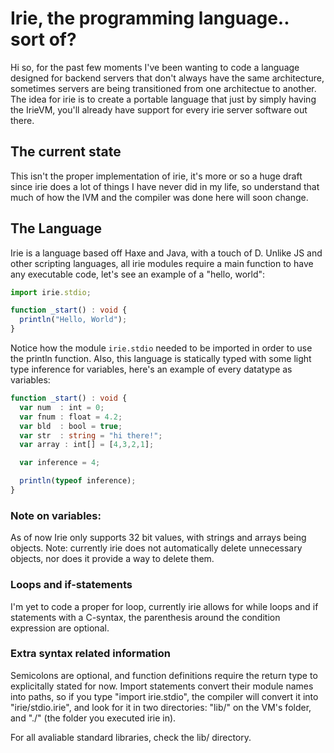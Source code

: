 # Irie, the programming language.. sort of?
Hi so, for the past few moments I've been wanting to code a language designed for backend servers
that don't always have the same architecture, sometimes servers are being transitioned from one
architectue to another.
The idea for irie is to create a portable language that just by simply having the IrieVM, you'll already
have support for every irie server software out there.

## The current state
This isn't the proper implementation of irie, it's more or so a huge draft since irie does a lot of
things I have never did in my life, so understand that much of how the IVM and the compiler was done here
will soon change.

## The Language
Irie is a language based off Haxe and Java, with a touch of D.
Unlike JS and other scripting languages, all irie modules require a main function to have any executable code,
let's see an example of a "hello, world":

```ts
import irie.stdio;

function _start() : void {
  println("Hello, World");
}  
```

Notice how the module `irie.stdio` needed to be imported in order to use the println function.
Also, this language is statically typed with some light type inference for variables, here's an example of every
datatype as variables:

```ts
function _start() : void {
  var num  : int = 0;
  var fnum : float = 4.2;
  var bld  : bool = true;
  var str  : string = "hi there!";
  var array : int[] = [4,3,2,1];

  var inference = 4;

  println(typeof inference);
}
```

### Note on variables:
As of now Irie only supports 32 bit values, with strings and arrays being objects.
Note: currently irie does not automatically delete unnecessary objects, nor does it provide a way to delete them.

### Loops and if-statements
I'm yet to code a proper for loop, currently irie allows for while loops and if statements with a C-syntax, the parenthesis around the condition expression are optional.

### Extra syntax related information
Semicolons are optional, and function definitions require the return type to explicitally stated for now.
Import statements convert their module names into paths, so if you type "import irie.stdio", the compiler will convert it into "irie/stdio.irie", and look
for it in two directories: "lib/" on the VM's folder, and "./" (the folder you executed irie in).

For all avaliable standard libraries, check the lib/ directory.
